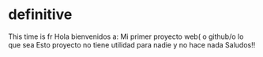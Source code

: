 # definitive
This time is fr
Hola bienvenidos a: Mi primer proyecto web( o github/o lo que sea
Esto proyecto no tiene utilidad para nadie y no hace nada
Saludos!!
